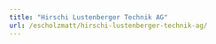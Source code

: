 ```yaml
---
title: "Hirschi Lustenberger Technik AG"
url: /escholzmatt/hirschi-lustenberger-technik-ag/
---
```

